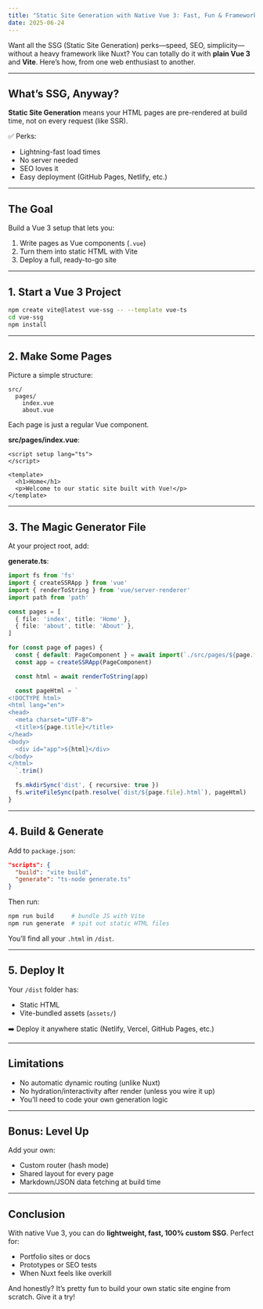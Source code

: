 ```yaml
---
title: "Static Site Generation with Native Vue 3: Fast, Fun & Framework-Free"
date: 2025-06-24
---
```


Want all the SSG (Static Site Generation) perks—speed, SEO, simplicity—without a heavy framework like Nuxt? You can totally do it with **plain Vue 3** and **Vite**. Here’s how, from one web enthusiast to another.

---

## What’s SSG, Anyway?

**Static Site Generation** means your HTML pages are pre-rendered at build time, not on every request (like SSR).

✅ Perks:
- Lightning-fast load times
- No server needed
- SEO loves it
- Easy deployment (GitHub Pages, Netlify, etc.)

---

## The Goal

Build a Vue 3 setup that lets you:
1. Write pages as Vue components (`.vue`)
2. Turn them into static HTML with Vite
3. Deploy a full, ready-to-go site

---

## 1. Start a Vue 3 Project

```bash
npm create vite@latest vue-ssg -- --template vue-ts
cd vue-ssg
npm install
```

---

## 2. Make Some Pages

Picture a simple structure:

```
src/
  pages/
    index.vue
    about.vue
```

Each page is just a regular Vue component.

**src/pages/index.vue**:

```vue
<script setup lang="ts">
</script>

<template>
  <h1>Home</h1>
  <p>Welcome to our static site built with Vue!</p>
</template>
```

---

## 3. The Magic Generator File

At your project root, add:

**generate.ts**:

```ts
import fs from 'fs'
import { createSSRApp } from 'vue'
import { renderToString } from 'vue/server-renderer'
import path from 'path'

const pages = [
  { file: 'index', title: 'Home' },
  { file: 'about', title: 'About' },
]

for (const page of pages) {
  const { default: PageComponent } = await import(`./src/pages/${page.file}.vue`)
  const app = createSSRApp(PageComponent)

  const html = await renderToString(app)

  const pageHtml = `
<!DOCTYPE html>
<html lang="en">
<head>
  <meta charset="UTF-8">
  <title>${page.title}</title>
</head>
<body>
  <div id="app">${html}</div>
</body>
</html>
  `.trim()

  fs.mkdirSync('dist', { recursive: true })
  fs.writeFileSync(path.resolve(`dist/${page.file}.html`), pageHtml)
}
```

---

## 4. Build & Generate

Add to `package.json`:

```json
"scripts": {
  "build": "vite build",
  "generate": "ts-node generate.ts"
}
```

Then run:

```bash
npm run build     # bundle JS with Vite
npm run generate  # spit out static HTML files
```

You’ll find all your `.html` in `/dist`.

---

## 5. Deploy It

Your `/dist` folder has:

* Static HTML
* Vite-bundled assets (`assets/`)

➡️ Deploy it anywhere static (Netlify, Vercel, GitHub Pages, etc.)

---

## Limitations

* No automatic dynamic routing (unlike Nuxt)
* No hydration/interactivity after render (unless you wire it up)
* You’ll need to code your own generation logic

---

## Bonus: Level Up

Add your own:

* Custom router (hash mode)
* Shared layout for every page
* Markdown/JSON data fetching at build time

---

## Conclusion

With native Vue 3, you can do **lightweight, fast, 100% custom SSG**. Perfect for:

* Portfolio sites or docs
* Prototypes or SEO tests
* When Nuxt feels like overkill

And honestly? It’s pretty fun to build your own static site engine from scratch. Give it a try!
